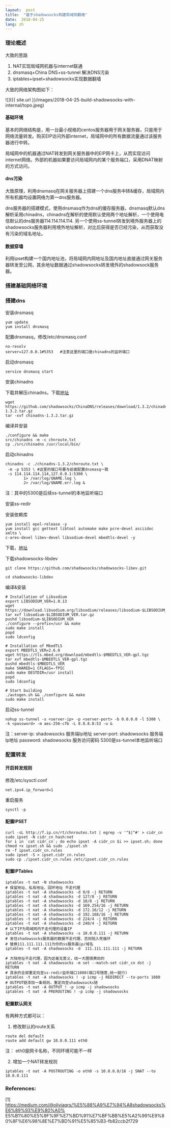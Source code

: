 ```yaml
---
layout:  post
title:  "基于shadowsocks构建局域网翻墙"
date:  2018-04-25
lang: zh
---
```


### 理论概述

 大致的思路
 1. NAT实现局域网机器与internet联通
 2. dnsmasq+China DNS+ss-tunnel 解决DNS污染
 3. iptables+ipset+shadowsocks实现数据翻墙

大致的网络架构图如下：

![]({{ site.url }}/images/2018-04-25-build-shadowsocks-with-internal/topo.jpeg)

#### 基础环境

基本的网络结构是，用一台最小规格的centos服务器用于网关服务器，只是用于网络流量转发。购买EIP访问外部internet，局域网中的所有数据流量通过该服务器进行中转。

局域网中的机器通过NAT转发到网关服务器中的EIP网卡上，从而实现访问internet网络。外部的机器如果要访问局域网内的某个服务端口，采用DNAT映射的方式访问。

#### dns污染

大致原理，利用dnsmasq在网关服务器上搭建一个dns服务中转&缓存，局域网内所有机器均设置网络为第一dns服务器。

dns服务器的搭建模式，使用dnsmasq作为dns的缓存服务器，dnsmasq默认dns解析采用chinadns，chinadns在解析的使用默认使用两个地址解析，一个使用电信默认的dns服务器114.114.114.114. 另一个使用ss-tunnel转发到境外服务器上的shadowsocks服务器利用境外地址解析，对比后获得是否已经污染，从而获取没有污染的域名地址。

#### 数据穿墙

利用ipset构建一个国内地址池，将局域网内网地址及国内地址直接通过网关服务器转发至公网，其余地址数据通过shadowsocks转发境外的shadowsock服务器。

### 搭建基础网络环境



### 搭建dns

安装dnsmasq

```shell
yum update
yum install dnsmasq
```

配置dnsmasq，修改/etc/dnsmasq.conf

```
no-resolv
server=127.0.0.1#5353   #注意这里的端口是chinadns的监听端口
```

启动dnsmasq

```
service dnsmasq start
```

安装chinadns

下载并解压chinadns，下载[地址](https://github.com/shadowsocks/ChinaDNS/releases)

```
wget https://github.com/shadowsocks/ChinaDNS/releases/download/1.3.2/chinadns-1.3.2.tar.gz
tar -xvf chinadns-1.3.2.tar.gz
```

编译并安装

```
./configure && make
src/chinadns -m -c chnroute.txt
cp ./src/chinadns /usr/local/bin/
```

启动chinadns

```
chinadns -c ./chinadns-1.3.2/chnroute.txt \
 -m -p 5353 \ #这里的端口号要与前面配置dnsmasq一致 
 -s 114.114.114.114,127.0.0.1:5300 \
        1> /var/log/$NAME.log \
        2> /var/log/$NAME.err.log &
```

注：其中的5300是后续ss-tunnel的本地监听端口

安装ss-redir

安装依赖库

```
yum install epel-release -y
yum install gcc gettext libtool automake make pcre-devel asciidoc xmlto \
c-ares-devel libev-devel libsodium-devel mbedtls-devel -y
```

下载，[地址](ftp://ftp.gnu.org/gnu/autoconf/)

下载shadowsocks-libdev

```
git clone https://github.com/shadowsocks/shadowsocks-libev.git

cd shadowsocks-libdev
```

编译&安装

```
# Installation of Libsodium
export LIBSODIUM_VER=1.0.13
wget https://download.libsodium.org/libsodium/releases/libsodium-$LIBSODIUM_VER.tar.gz
tar xvf libsodium-$LIBSODIUM_VER.tar.gz
pushd libsodium-$LIBSODIUM_VER
./configure --prefix=/usr && make
sudo make install
popd
sudo ldconfig

# Installation of MbedTLS
export MBEDTLS_VER=2.6.0
wget https://tls.mbed.org/download/mbedtls-$MBEDTLS_VER-gpl.tgz
tar xvf mbedtls-$MBEDTLS_VER-gpl.tgz
pushd mbedtls-$MBEDTLS_VER
make SHARED=1 CFLAGS=-fPIC
sudo make DESTDIR=/usr install
popd
sudo ldconfig

# Start building
./autogen.sh && ./configure && make
sudo make install
```

启动ss-tunnel

```
nohup ss-tunnel -s <server-ip> -p <server-port> -b 0.0.0.0 -l 5300 \
-k <password> -m aes-256-cfb -L 8.8.8.8:53 -u &
```

注：server-ip: shadowsocks 服务端Ip地址
server-port: shadowsocks 服务端Ip地址
password:  shadowsocks 服务访问密码
5300是ss-tunnel本地监听端口

### 配置转发

#### 开启转发规则

修改/etc/sysctl.conf

```shell
net.ipv4.ip_forward=1
```

重启服务

```
sysctl -p
```

#### 配置IPSET

```
curl -sL http://f.ip.cn/rt/chnroutes.txt | egrep -v '^$|^#' > cidr_cn
sudo ipset -N cidr_cn hash:net
for i in `cat cidr_cn`; do echo ipset -A cidr_cn $i >> ipset.sh; done
chmod +x ipset.sh && sudo ./ipset.sh
rm -f ipset.cidr_cn.rules
sudo ipset -S > ipset.cidr_cn.rules
sudo cp ./ipset.cidr_cn.rules /etc/ipset.cidr_cn.rules
```

#### 配置IPTables

```
iptables -t nat -N shadowsocks
# 保留地址、私有地址、回环地址 不走代理
iptables -t nat -A shadowsocks -d 0/8 -j RETURN
iptables -t nat -A shadowsocks -d 127/8 -j RETURN
iptables -t nat -A shadowsocks -d 10/8 -j RETURN
iptables -t nat -A shadowsocks -d 169.254/16 -j RETURN
iptables -t nat -A shadowsocks -d 172.16/12 -j RETURN
iptables -t nat -A shadowsocks -d 192.168/16 -j RETURN
iptables -t nat -A shadowsocks -d 224/4 -j RETURN
iptables -t nat -A shadowsocks -d 240/4 -j RETURN
# 以下IP为局域网内不走代理的设备IP
iptables -t nat -A shadowsocks -s 10.0.0.111 -j RETURN
# 发往shadowsocks服务器的数据不走代理，否则陷入死循环
# 替换111.111.111.111为你的ss服务器ip/域名
iptables -t nat -A shadowsocks -d  111.111.111.111 -j RETURN   

# 大陆地址不走代理，因为这毫无意义，绕一大圈很费劲的
iptables -t nat -A shadowsocks -m set --match-set cidr_cn dst -j RETURN
# 其余的全部重定向至ss-redir监听端口1080(端口号随意,统一就行)
iptables -t nat -A shadowsocks ! -p icmp -j REDIRECT --to-ports 1080
# OUTPUT链添加一条规则，重定向至shadowsocks链
iptables -t nat -A OUTPUT ! -p icmp -j shadowsocks
iptables -t nat -A PREROUTING ! -p icmp -j shadowsocks
```

#### 配置默认网关

有两种方式都可以：

1. 修改默认的route关系

```
route del default
route add default gw 10.0.0.111 eth0
```

注： eth0是网卡名称，不同环境可能不一样

2. 增加一个NAT转发规则

```
iptables -t nat -A POSTROUTING -o eth0 -s 10.0.0.0/16 -j SNAT --to 10.0.0.111
```


### References:
[1] https://medium.com/@oliviaqrs/%E5%88%A9%E7%94%A8shadowsocks%E6%89%93%E9%80%A0%
E5%B1%80%E5%9F%9F%E7%BD%91%E7%BF%BB%E5%A2%99%E9%80%8F%E6%98%8E%E7%BD%91%E5%85%B3-fb82ccb2f729
